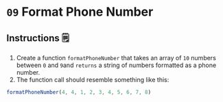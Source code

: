 # `09` Format Phone Number

## Instructions 🗒
1. Create a function `formatPhoneNumber` that takes an array of `10` numbers between `0` and `9`and `returns` a string of numbers formatted as a phone number. 
2. The function call should resemble something like this: 
```JavaScript
formatPhoneNumber(4, 4, 1, 2, 3, 4, 5, 6, 7, 8)
```